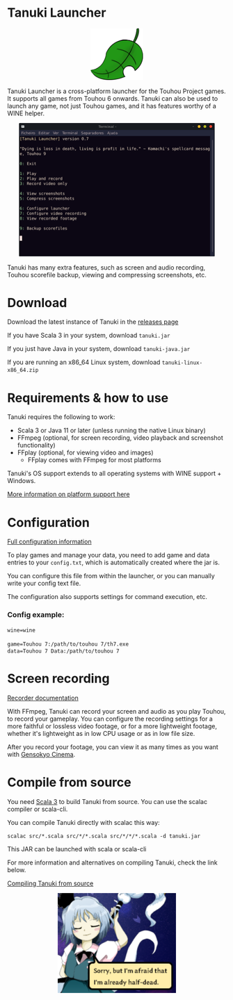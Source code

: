 # Tanuki Launcher

<p align="center">
<img src="images/leaf.png" width="120"/>
</p>

Tanuki Launcher is a cross-platform launcher for the Touhou Project games. It supports all games from Touhou 6 onwards. Tanuki can also be used to launch any game, not just Touhou games, and it has features worthy of a WINE helper.

<p align="center">
<img src="images/tanuki.png" width="450"/>
</p>

Tanuki has many extra features, such as screen and audio recording, Touhou scorefile backup, viewing and compressing screenshots, etc.

# Download

Download the latest instance of Tanuki in the [releases page](https://github.com/spacebanana420/tanuki/releases)

If you have Scala 3 in your system, download ```tanuki.jar```

If you just have Java in your system, download ```tanuki-java.jar```

If you are running an x86_64 Linux system, download ```tanuki-linux-x86_64.zip```

# Requirements & how to use

Tanuki requires the following to work:
* Scala 3 or Java 11 or later (unless running the native Linux binary)
* FFmpeg (optional, for screen recording, video playback and screenshot functionality)
* FFplay (optional, for viewing video and images)
  * FFplay comes with FFmpeg for most platforms

Tanuki's OS support extends to all operating systems with WINE support + Windows.

[More information on platform support here](doc/platforms.md)

# Configuration

[Full configuration information](doc/config.md)

To play games and manage your data, you need to add game and data entries to your ```config.txt```, which is automatically created where the jar is.

You can configure this file from within the launcher, or you can manually write your config text file.

The configuration also supports settings for command execution, etc.

### Config example:

```
wine=wine

game=Touhou 7:/path/to/touhou 7/th7.exe
data=Touhou 7 Data:/path/to/touhou 7
```

# Screen recording

[Recorder documentation](doc/recorder.md)

With FFmpeg, Tanuki can record your screen and audio as you play Touhou, to record your gameplay. You can configure the recording settings for a more faithful or lossless video footage, or for a more lightweight footage, whether it's lightweight as in low CPU usage or as in low file size.

After you record your footage, you can view it as many times as you want with [Gensokyo Cinema](doc/movie.md).

# Compile from source

You need [Scala 3](https://scala-lang.org/) to build Tanuki from source. You can use the scalac compiler or scala-cli.

You can compile Tanuki directly with scalac this way:

```
scalac src/*.scala src/*/*.scala src/*/*/*.scala -d tanuki.jar
```
This JAR can be launched with scala or scala-cli

For more information and alternatives on compiling Tanuki, check the link below.

[Compiling Tanuki from source](doc/compile.md)

<p align="center">
<img src="images/youmu.png" height="230"/>
</p>

